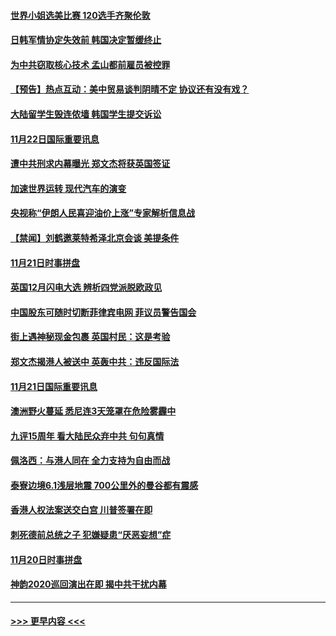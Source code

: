 #### [世界小姐选美比赛 120选手齐聚伦敦](../pages/prog202/a102713574.md?t=11230355) 
#### [日韩军情协定失效前 韩国决定暂缓终止](../pages/prog202/a102713554.md?t=11230355) 
#### [为中共窃取核心技术  孟山都前雇员被控罪](../pages/prog202/a102713550.md?t=11230355) 
#### [【预告】热点互动：美中贸易谈判阴晴不定   协议还有没有戏？](../pages/prog202/a102713431.md?t=11230355) 
#### [大陆留学生毁连侬墙 韩国学生提交诉讼](../pages/prog202/a102713317.md?t=11230355) 
#### [11月22日国际重要讯息](../pages/prog202/a102713293.md?t=11230355) 
#### [遭中共刑求内幕曝光 郑文杰将获英国签证](../pages/prog202/a102713016.md?t=11230355) 
#### [加速世界运转 现代汽车的演变](../pages/prog202/a102712966.md?t=11230355) 
#### [央视称“伊朗人民喜迎油价上涨”专家解析信息战](../pages/prog202/a102712963.md?t=11230355) 
#### [【禁闻】刘鹤邀莱特希泽北京会谈 美提条件](../pages/prog202/a102712930.md?t=11230355) 
#### [11月21日时事拼盘](../pages/prog202/a102712912.md?t=11230355) 
#### [英国12月闪电大选 辨析四党派脱欧政见](../pages/prog202/a102712905.md?t=11230355) 
#### [中国股东可随时切断菲律宾电网 菲议员警告国会](../pages/prog202/a102712712.md?t=11230355) 
#### [街上遇神秘现金包裹 英国村民：这是考验](../pages/prog202/a102712721.md?t=11230355) 
#### [郑文杰揭港人被送中 英轰中共：违反国际法](../pages/prog202/a102712488.md?t=11230355) 
#### [11月21日国际重要讯息](../pages/prog202/a102712486.md?t=11230355) 
#### [澳洲野火蔓延 悉尼连3天笼罩在危险雾霾中](../pages/prog202/a102712411.md?t=11230355) 
#### [九评15周年 看大陆民众弃中共 句句真情](../pages/prog202/a102712446.md?t=11230355) 
#### [佩洛西：与港人同在 全力支持为自由而战](../pages/prog202/a102712354.md?t=11230355) 
#### [泰寮边境6.1浅层地震 700公里外的曼谷都有震感](../pages/prog202/a102712309.md?t=11230355) 
#### [香港人权法案送交白宫 川普签署在即](../pages/prog202/a102712267.md?t=11230355) 
#### [刺死德前总统之子 犯嫌疑患“厌恶妄想”症](../pages/prog202/a102712266.md?t=11230355) 
#### [11月20日时事拼盘](../pages/prog202/a102712140.md?t=11230355) 
#### [神韵2020巡回演出在即 揭中共干扰内幕](../pages/prog202/a102712144.md?t=11230355) 

----
#### [ >>> 更早内容 <<< ](../indexes/prog202-earlier.md)
